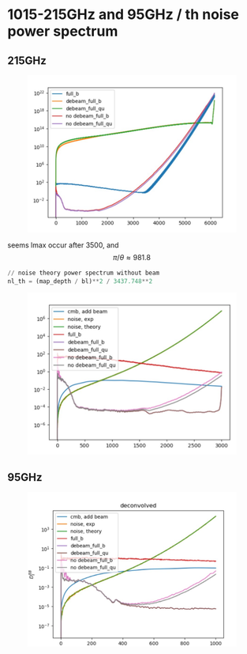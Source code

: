 # 1015-215GHz and 95GHz / th noise power spectrum

## 215GHz



<figure><img src="../.gitbook/assets/fglmax6k.jpg" alt=""><figcaption></figcaption></figure>

seems lmax occur after 3500, and $$\pi / \theta \approx 981.8$$&#x20;

```python
// noise theory power spectrum without beam
nl_th = (map_depth / bl)**2 / 3437.748**2
```

<figure><img src="../.gitbook/assets/cpr_fg.jpg" alt=""><figcaption></figcaption></figure>

## 95GHz

<figure><img src="../.gitbook/assets/95ghz_fg.jpg" alt=""><figcaption></figcaption></figure>

